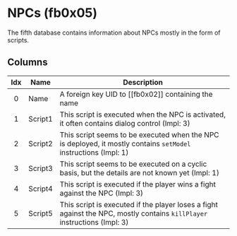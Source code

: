 # NPCs (fb0x05)
The fifth database contains information about NPCs mostly in the form of scripts.

## Columns

| Idx | Name | Description |
|:---:|------|-------------|
|  0  | Name | A foreign key UID to [[fb0x02]] containing the name |
|  1  | Script1 | This script is executed when the NPC is activated, it often contains dialog control (Impl: 3) |
|  2  | Script2 | This script seems to be executed when the NPC is deployed, it mostly contains `setModel` instructions (Impl: 1) |
|  3  | Script3 | This script seems to be executed on a cyclic basis, but the details are not known yet (Impl: 1) |
|  4  | Script4 | This script is executed if the player wins a fight against the NPC (Impl: 3) |
|  5  | Script5 | This script is executed if the player loses a fight against the NPC, mostly contains `killPlayer` instructions (Impl: 3) |
